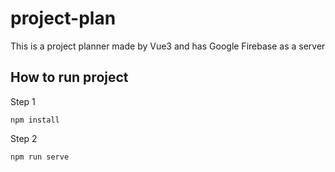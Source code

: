 # project-plan
This is a project planner made by Vue3 and has Google Firebase as a server

## How to run project
Step 1
```
npm install
```

Step 2
```
npm run serve
```
